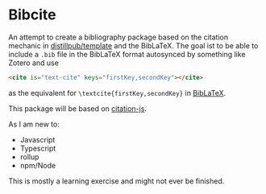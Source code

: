 
# Bibcite

An attempt to create a bibliography package based on the citation mechanic in
[distillpub/template](https://github.com/distillpub/template) and the BibLaTeX.
The goal ist to be able to include a `.bib` file in the BibLaTeX format
autosynced by something like Zotero and use 
```html
<cite is="text-cite" keys="firstKey,secondKey"></cite>
```

as the equivalent for `\textcite{firstKey,secondKey}` in [BibLaTeX](https://mirror.physik.tu-berlin.de/pub/CTAN/macros/latex/contrib/biblatex/doc/biblatex.pdf).

This package will be based on [citation-js](https://www.npmjs.com/package/citation-js).

As I am new to:
- Javascript
- Typescript
- rollup
- npm/Node

This is mostly a learning exercise and might not ever be finished.